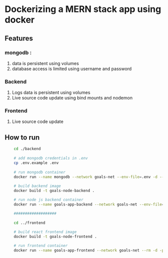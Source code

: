 # Dockerizing a MERN stack app using docker

## Features

### mongodb :

1. data is persistent using volumes
2. database access is limited using username and password

### Backend

1. Logs data is persistent using volumes
2. Live source code update using bind mounts and nodemon

### Frontend

1. Live source code update

## How to run

```bash
    cd ./backend
    
    # add mongodb credentials in .env
    cp .env.example .env
    
    # run mongodb container
    docker run --name mongodb --network goals-net --env-file=.env -d --rm -v mongo-volume:/data/db  mongo
    
    # build backend image 
    docker build -t goals-node-backend .

    # run node js backend container
    docker run --name goals-app-backend --network goals-net --env-file=.env -d --rm -p 80:80 -v goals-logs:/app/logs -v "$(pwd):/app" -v /app/node_modules goals-node-backend

    ###################
    
    cd ../frontend
    
    # build react frontend image
    docker build -t goals-node-frontend .

    # run frontend container
    docker run --name goals-app-frontend --network goals-net --rm -d -p 3000:3000 -it -v "$(pwd):/app" -v /app/node_modules goals-node-frontend

```
